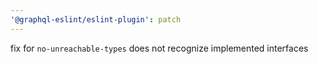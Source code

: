 ```yaml
---
'@graphql-eslint/eslint-plugin': patch
---
```


fix for `no-unreachable-types` does not recognize implemented interfaces
